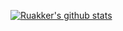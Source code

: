 [![Ruakker's github stats](https://github-readme-stats.vercel.app/api?username=Ruakker,theme=synthwave)](https://github.com/Ruakker/github-readme-stats)
